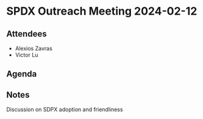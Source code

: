 # SPDX Outreach Meeting 2024-02-12

## Attendees

* Alexios Zavras
* Victor Lu

## Agenda

## Notes

Discussion on SDPX adoption and friendliness

